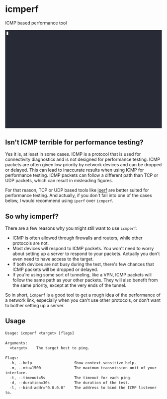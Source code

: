# icmperf

ICMP based performance tool

![example](./docs/icmperf.gif)

## Isn't ICMP terrible for performance testing?

Yes it is, at least in some cases.
ICMP is a protocol that is used for connectivity diagnostics and is not designed for performance testing.
ICMP packets are often given low priority by network devices and can be dropped or delayed.
This can lead to inaccurate results when using ICMP for performance testing.
ICMP packets can follow a different path than TCP or UDP packets, which can result in misleading figures.

For that reason, TCP or UDP based tools like [iperf](https://iperf.fr/) are better suited for performance testing.
And actually, if you don't fall into one of the cases below, I would recommend using `iperf` over `icmperf`.

## So why icmperf?

There are a few reasons why you might still want to use `icmperf`:
- ICMP is often allowed through firewalls and routers, while other protocols are not.
- Most devices will respond to ICMP packets.
You won't need to worry about setting up a server to respond to your packets. Actually you don't even need to have access to the target.
- If both devices are not busy during the test, there's few chances that ICMP packets will be dropped or delayed.
- If you're using some sort of tunneling, like a VPN, ICMP packets will follow the same path as your other packets.
They will also benefit from the same priority, except at the very ends of the tunnel.

So in short, `icmperf` is a good tool to get a rough idea of the performance of a network link, especially when you can't use other protocols, or don't want to bother setting up a server.

## Usage

```shell
Usage: icmperf <target> [flags]

Arguments:
  <target>    The target host to ping.

Flags:
  -h, --help                   Show context-sensitive help.
  -m, --mtu=1500               The maximum transmission unit of your interface.
  -t, --timeout=5s             The timeout for each ping.
  -d, --duration=30s           The duration of the test.
  -l, --bind-addr="0.0.0.0"    The address to bind the ICMP listener to.
```
